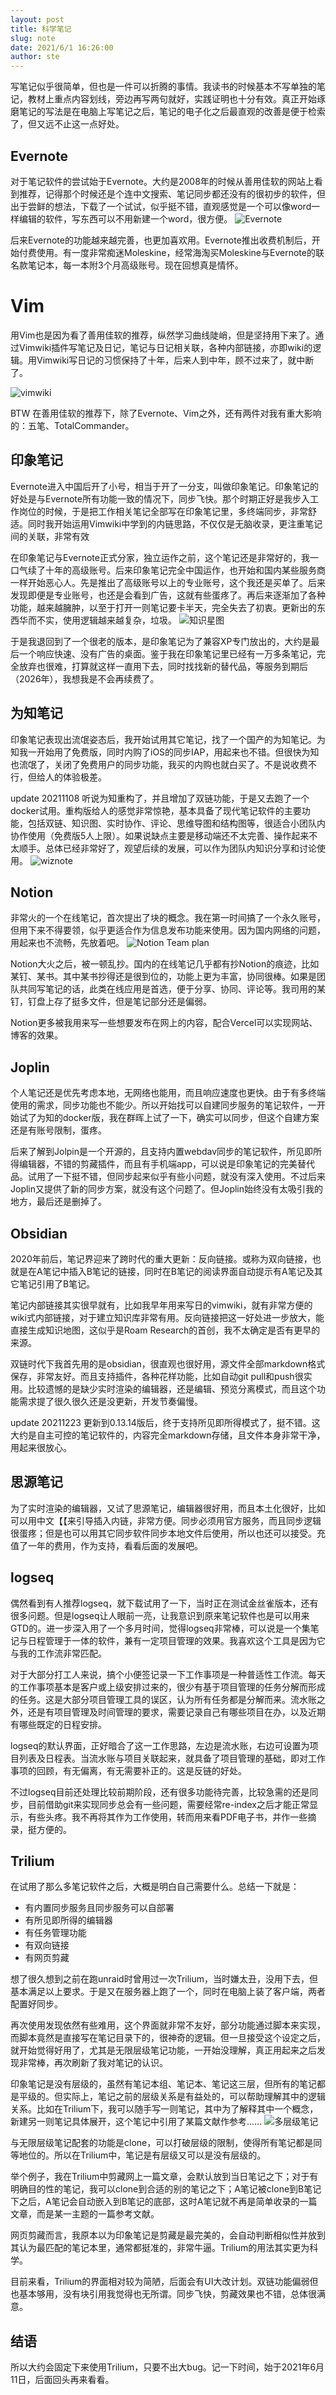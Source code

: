 ```yaml
---
layout: post
title: 科学笔记
slug: note
date: 2021/6/1 16:26:00
author: ste
---
```


写笔记似乎很简单，但也是一件可以折腾的事情。我读书的时候基本不写单独的笔记，教材上重点内容划线，旁边再写两句就好，实践证明也十分有效。真正开始琢磨笔记的写法是在电脑上写笔记之后，笔记的电子化之后最直观的改善是便于检索了，但又远不止这一点好处。

## Evernote
对于笔记软件的尝试始于Evernote。大约是2008年的时候从善用佳软的网站上看到推荐，记得那个时候还是个连中文搜索、笔记同步都还没有的很初步的软件，但出于尝鲜的想法，下载了一个试试，似乎挺不错，直观感觉是一个可以像word一样编辑的软件，写东西可以不用新建一个word，很方便。
![Evernote](./images/evernote.png)

后来Evernote的功能越来越完善，也更加喜欢用。Evernote推出收费机制后，开始付费使用。有一度非常痴迷Moleskine，经常海淘买Moleskine与Evernote的联名款笔记本，每一本附3个月高级账号。现在回想真是情怀。

# Vim
用Vim也是因为看了善用佳软的推荐，纵然学习曲线陡峭，但是坚持用下来了。通过Vimwiki插件写笔记及日记，笔记与日记相关联，各种内部链接，亦即wiki的逻辑。用Vimwiki写日记的习惯保持了十年，后来人到中年，顾不过来了，就中断了。

![vimwiki](./images/vimwiki.png)

BTW 在善用佳软的推荐下，除了Evernote、Vim之外，还有两件对我有重大影响的：五笔、TotalCommander。

## 印象笔记
Evernote进入中国后开了小号，相当于开了一分支，叫做印象笔记。印象笔记的好处是与Evernote所有功能一致的情况下，同步飞快。那个时期正好是我步入工作岗位的时候，于是把工作相关笔记全部写在印象笔记里，多终端同步，非常舒适。同时我开始运用Vimwiki中学到的内链思路，不仅仅是无脑收录，更注重笔记间的关联，非常有效

在印象笔记与Evernote正式分家，独立运作之前，这个笔记还是非常好的，我一口气续了十年的高级账号。后来印象笔记完全中国运作，也开始和国内某些服务商一样开始恶心人。先是推出了高级账号以上的专业账号，这个我还是买单了。后来发现即便是专业账号，也还是会看到广告，这就有些蛋疼了。再后来逐渐加了各种功能，越来越臃肿，以至于打开一则笔记要卡半天，完全失去了初衷。更新出的东西华而不实，使用逻辑越来越复杂，垃圾。
![知识星图](./images/yinxiang.png)

于是我退回到了一个很老的版本，是印象笔记为了兼容XP专门放出的，大约是最后一个响应快速、没有广告的桌面。鉴于我在印象笔记里已经有一万多条笔记，完全放弃也很难，打算就这样一直用下去，同时找找新的替代品，等服务到期后（2026年），我想我是不会再续费了。

## 为知笔记
印象笔记表现出流氓姿态后，我开始试用其它笔记，找了一个国产的为知笔记。为知我一开始用了免费版，同时内购了iOS的同步IAP，用起来也不错。但很快为知也流氓了，关闭了免费用户的同步功能，我买的内购也就白买了。不是说收费不行，但给人的体验极差。

update 20211108 听说为知重构了，并且增加了双链功能，于是又去跑了一个docker试用。重构版给人的感觉非常惊艳，基本具备了现代笔记软件的主要功能，包括双链、知识图、实时协作、评论、思维导图和结构图等，很适合小团队内协作使用（免费版5人上限）。如果说缺点主要是移动端还不太完善、操作起来不太顺手。总体已经非常好了，观望后续的发展，可以作为团队内知识分享和讨论使用。
![wiznote](./images/wiznote.png)

## Notion
非常火的一个在线笔记，首次提出了块的概念。我在第一时间搞了一个永久账号，但用下来不得要领，似乎更适合作为信息发布功能来使用。因为国内网络的问题，用起来也不流畅，先放着吧。
![Notion Team plan](./images/notion.png)

Notion大火之后，被一顿乱抄。国内的在线笔记几乎都有抄Notion的痕迹，比如某钉、某书。其中某书抄得还是很到位的，功能上更为丰富，协同很棒。如果是团队共同写笔记的话，此类在线应用是首选，便于分享、协同、评论等。我司用的某钉，钉盘上存了挺多文件，但是笔记部分还是偏弱。

Notion更多被我用来写一些想要发布在网上的内容，配合Vercel可以实现网站、博客的效果。

## Joplin
个人笔记还是优先考虑本地，无网络也能用，而且响应速度也更快。由于有多终端使用的需求，同步功能也不能少。所以开始找可以自建同步服务的笔记软件，一开始试了为知的docker版，我在群晖上试了一下，确实可以同步，但这个自建方案还是有账号限制，蛋疼。

后来了解到Jolpin是一个开源的，且支持内置webdav同步的笔记软件，所见即所得编辑器，不错的剪藏插件，而且有手机端app，可以说是印象笔记的完美替代品。试用了一下挺不错，但同步起来似乎有些小问题，就没有深入使用。不过后来Joplin又提供了新的同步方案，就没有这个问题了。但Joplin始终没有太吸引我的地方，最后还是删掉了。

## Obsidian
2020年前后，笔记界迎来了跨时代的重大更新：反向链接。或称为双向链接，也就是在A笔记中插入B笔记的链接，同时在B笔记的阅读界面自动提示有A笔记及其它笔记引用了B笔记。

笔记内部链接其实很早就有，比如我早年用来写日的vimwiki，就有非常方便的wiki式内部链接，对于建立知识库非常有用。反向链接把这一好处进一步放大，能直接生成知识地图，这似乎是Roam Research的首创，我不太确定是否有更早的来源。

双链时代下我首先用的是obsidian，很直观也很好用，源文件全部markdown格式保存，非常友好。而且支持插件，各种花样功能，比如自动git pull和push很实用。比较遗憾的是缺少实时渲染的编辑器，还是编辑、预览分离模式，而且这个功能需求提了很久很久还是没更新，开发节奏偏慢。

update 20211223 更新到0.13.14版后，终于支持所见即所得模式了，挺不错。这大约是自主可控的笔记软件的，内容完全markdown存储，且文件本身非常干净，用起来很放心。

## 思源笔记
为了实时渲染的编辑器，又试了思源笔记，编辑器很好用，而且本土化很好，比如可以用中文【【来引导插入内链，非常方便。同步必须用官方服务，而且同步逻辑很蛋疼；但是也可以用其它同步软件同步本地文件后使用，所以也还可以接受。充值了一年的费用，作为支持，看看后面的发展吧。

## logseq
偶然看到有人推荐logseq，就下载试用了一下，当时正在测试金丝雀版本，还有很多问题。但是logseq让人眼前一亮，让我意识到原来笔记软件也是可以用来GTD的。进一步深入用了一个多月时间，觉得logseq非常棒，可以说是一个集笔记与日程管理于一体的软件，兼有一定项目管理的效果。我喜欢这个工具是因为它与我的工作流非常匹配。

对于大部分打工人来说，搞个小便签记录一下工作事项是一种普适性工作流。每天的工作事项基本是客户或上级安排过来的，很少有基于项目管理的任务分解而形成的任务。这是大部分项目管理工具的误区，认为所有任务都是分解而来。流水账之外，还是有项目管理及时间管理的要求，需要记录自己有哪些项目在办，以及近期有哪些既定的日程安排。

logseq的默认界面，正好暗合了这一工作思路，左边是流水账，右边可设置为项目列表及日程表。当流水账与项目关联起来，就具备了项目管理的基础，即对工作事项的回顾，有无偏离，有无需要补正的。这是反链的好处。

不过logseq目前还处理比较前期阶段，还有很多功能待完善，比较急需的还是同步，目前借助git来实现同步总会有一些问题，需要经常re-index之后才能正常显示，有些头疼。我不再将其作为工作使用，转而用来看PDF电子书，并作一些摘录，挺方便的。

## Trilium
在试用了那么多笔记软件之后，大概是明白自己需要什么。总结一下就是：
- 有内置同步服务且同步服务可以自部署
- 有所见即所得的编辑器
- 有任务管理功能
- 有双向链接
- 有网页剪藏

想了很久想到之前在跑unraid时曾用过一次Trilium，当时嫌太丑，没用下去，但基本满足以上要求。于是又在服务器上跑了一个，同时在电脑上装了客户端，两者配置好同步。

再次使用发现依然有些难用，这个界面就非常不友好，部分功能通过脚本来实现，而脚本竟然是直接写在笔记目录下的，很神奇的逻辑。但一旦接受这个设定之后，就开始觉得好用了，尤其是无限层级笔记功能，一开始没理解，真正用起来之后发现非常棒，再次刷新了我对笔记的认识。

印象笔记是没有层级的，虽然有笔记本组、笔记本、笔记这三层，但所有的笔记都是平级的。但实际上，笔记之前的层级关系是有益处的，可以帮助理解其中的逻辑关系。比如在Trilium下，我可以随手写一则笔记，其中为了解释其中一个概念，新建另一则笔记具体展开，这个笔记中引用了某篇文献作参考……
![多层级笔记](./images/note-tree.png)

与无限层级笔记配套的功能是clone，可以打破层级的限制，使得所有笔记都是同等地位的。所以在Trilium中，笔记是有层级又可以是没有层级的。

举个例子，我在Trilium中剪藏网上一篇文章，会默认放到当日笔记之下；对于有明确目的性的笔记，我可以clone到合适的别的笔记之下；A笔记被clone到B笔记下之后，A笔记会自动嵌入到B笔记的底部，这时A笔记就不再是简单收录的一篇文章，而是某一主题的一篇参考文献。

网页剪藏而言，我原本以为印象笔记是剪藏是最完美的，会自动判断相似性并放到其认为最匹配的笔记本里，通常都挺准的，非常牛逼。Trilium的用法其实更为科学。

目前来看，Trilium的界面相对较为简陋，后面会有UI大改计划。双链功能偏弱但也基本够用，没有块引用我觉得也无所谓。同步飞快，剪藏效果也不错，总体很满意。

## 结语

所以大约会固定下来使用Trilium，只要不出大bug。记一下时间，始于2021年6月11日，后面回头再来看看。